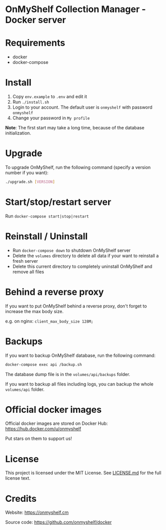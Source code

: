 # OnMyShelf Collection Manager - Docker server

# Requirements
- docker
- docker-compose

# Install
1. Copy `env.example` to `.env` and edit it
2. Run `./install.sh`
3. Login to your account. The default user is `onmyshelf` with password `onmyshelf`
4. Change your password in `My profile`

**Note**: The first start may take a long time, because of the database initialization.

# Upgrade
To upgrade OnMyShelf, run the following command (specify a version number if you want):
```bash
./upgrade.sh [VERSION]
```

# Start/stop/restart server
Run `docker-compose start|stop|restart`

# Reinstall / Uninstall
- Run `docker-compose down` to shutdown OnMyShelf server
- Delete the `volumes` directory to delete all data if your want to reinstall a fresh server
- Delete this current directory to completely uninstall OnMyShelf and remove all files

# Behind a reverse proxy
If you want to put OnMyShelf behind a reverse proxy, don't forget to increase the max body size.

e.g. on nginx: `client_max_body_size 128M;`

# Backups
If you want to backup OnMyShelf database, run the following command:
```bash
docker-compose exec api /backup.sh
```
The database dump file is in the `volumes/api/backups` folder.

If you want to backup all files including logs, you can backup the whole `volumes/api` folder.

# Official docker images
Official docker images are stored on Docker Hub: https://hub.docker.com/u/onmyshelf

Put stars on them to support us!

# License
This project is licensed under the MIT License. See [LICENSE.md](LICENSE.md) for the full license text.

# Credits
Website: https://onmyshelf.cm

Source code: https://github.com/onmyshelf/docker
